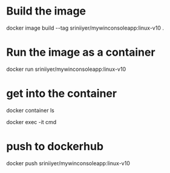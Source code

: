 # Build the image 

docker image build --tag sriniiyer/mywinconsoleapp:linux-v10 .

# Run the image as a container

docker run sriniiyer/mywinconsoleapp:linux-v10


# get into the container


docker container ls

docker exec -it <containerid> cmd

# push to dockerhub

docker push sriniiyer/mywinconsoleapp:linux-v10


